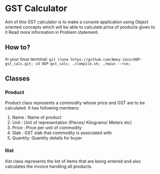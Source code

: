 
# GST Calculator
Aim of this GST calculator is to make a console application using Object oriented concepts which will be able to calculate price of products given to it Read more information in Problem statement.

## How to?
In your linux terminal: 
`git clone https://github.com/Amey-Jain/OOP-gst_calc.git;
cd OOP-gst_calc;
./compile.sh;
./main --run;`

## Classes

### Product
Product class represents a commodity whose price and GST are to be calculated. It has following members:
1. Name : Name of product
2. Unit : Unit of representation (Pieces/ Kilograms/ Meters etc)
3. Price : Price per unit of commodity
4. Slab : GST slab that commodity is associated with
5. Quantity: Quantity details for buyer

### Ilist
Ilist class represents the list of items that are being entered and also calculates the invoice handling all products.